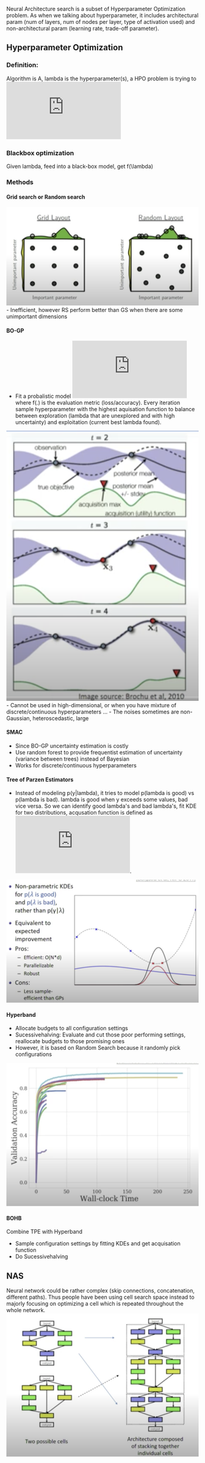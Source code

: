 
Neural Architecture search is a subset of Hyperparameter Optimization problem. As when we talking about hyperparameter, it includes architectural param (num of layers, num of nodes per layer, type of activation used) and non-architectural param (learning rate, trade-off parameter).

## Hyperparameter Optimization

### Definition: 
Algorithm is A, lambda is the hyperparameter(s), a HPO problem is trying to ![equation](https://latex.codecogs.com/gif.latex?%5Clambda*%20%3D%20argmin_%7B%5Clambda%7D%7BL%28A_%7B%5Clambda%7D%2C%20D_%7B%5Ctextit%7Btrain%7D%7D%2C%20D_%7B%5Ctextit%7Bvalid%7D%7D%20%29%7D)

### Blackbox optimization
Given lambda, feed into a black-box model, get f(\lambda)

### Methods
#### Grid search or Random search 
<img src="pic/Screenshot 2021-06-10 at 11.26.42 AM.png">
- Inefficient, however RS perform better than GS when there are some unimportant dimensions

#### BO-GP
- Fit a probalistic model ![equation](https://latex.codecogs.com/gif.latex?%3Cf%28%5Clambda%29%2C%20%5Clambda%3E) where f(.) is the evaluation metric (loss/accuracy). Every iteration sample hyperparameter with the highest aquisation function to balance between exploration (lambda that are unexplored and with high uncertainty) and exploitation (current best lambda found). 
<img src="pic/Screenshot 2021-06-10 at 11.28.56 AM.png">
- Cannot be used in high-dimensional, or when you have mixture of discrete/continuous hyperparameters ...
- The noises sometimes are non-Gaussian, heteroscedastic, large

#### SMAC
- Since BO-GP uncertainty estimation is costly 
- Use random forest to provide frequentist estimation of uncertainty (variance between trees) instead of Bayesian
- Works for discrete/continuous hyperparameters

#### Tree of Parzen Estimators
- Instead of modeling p(y|lambda), it tries to model p(lambda is good) vs p(lambda is bad). lambda is good when y exceeds some values, bad vice versa. So we can identify good lambda's and bad lambda's, fit KDE for two distributions, acqusation function is defined as ![equation](https://latex.codecogs.com/gif.latex?%5Cfrac%7BP%28%20%5Ctextit%7Bgood%20%7D%20%5Clambda%29%7D%7BP%28%20%5Ctextit%7Bbad%20%7D%20%5Clambda%20%29%7D). 
<img src="pic/Screenshot 2021-06-10 at 11.41.38 AM.png">

#### Hyperband
- Allocate budgets to all configuration settings
- Sucessivehalving: Evaluate and cut those poor performing settings, reallocate budgets to those promising ones
- However, it is based on Random Search because it randomly pick configurations
<img src="pic/Screenshot 2021-06-10 at 11.45.13 AM.png">

#### BOHB 
Combine TPE with Hyperband
- Sample configuration settings by fitting KDEs and get acquisation function
- Do Sucessivehalving

## NAS
Neural network could be rather complex (skip connections, concatenation, different paths). Thus people have been using cell search space instead to majorly focusing on optimizing a cell which is repeated throughout the whole network.
<img src="pic/Screenshot 2021-06-10 at 11.52.12 AM.png">




